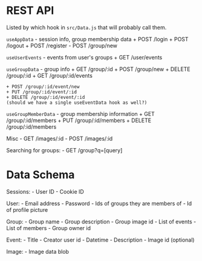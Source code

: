# REST API

Listed by which hook in `src/Data.js` that will probably call them.

`useAppData` - session info, group membership data
    + POST /login
    + POST /logout
    + POST /register
    - POST /group/new

`useUserEvents` - events from user's groups
    + GET /user/events

`useGroupData` - group info
    + GET /group/:id
    + POST /group/new
    + DELETE /group/:id
    + GET /group/:id/events

    + POST /group/:id/event/new
    + PUT /group/:id/event/:id
    + DELETE /group/:id/event/:id
    (should we have a single useEventData hook as well?)

`useGroupMemberData` - group membership information
    + GET /group/:id/members
    + PUT /group/:id/members
    + DELETE /group/:id/members

Misc
    - GET /images/:id
    - POST /images/:id

Searching for groups:
    - GET /group?q=[query]

# Data Schema

Sessions:
    - User ID
    - Cookie ID

User:
    - Email address
    - Password
    - Ids of groups they are members of
    - Id of profile picture

Group:
    - Group name
    - Group description
    - Group image id
    - List of events
    - List of members
    - Group owner id

Event:
    - Title
    - Creator user id
    - Datetime
    - Description
    - Image id (optional)

Image:
    - Image data blob
